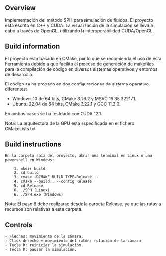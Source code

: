 ## Overview

Implementación del método SPH para simulación de fluidos. El proyecto está escrito en C++ y CUDA. La visualización de la simulación se lleva a cabo a través de OpenGL, utilizando la interoperabilidad CUDA/OpenGL.

## Build information

El proyecto está basado en CMake, por lo que se recomienda el uso de esta herramienta debido a que facilita el proceso de generación de makefiles para la compilación de código en diversos sistemas operativos y entornos de desarrollo.

El código se ha probado en dos configuraciones de sistema operativo diferentes:

 - Windows 10 de 64 bits, CMake 3.26.2 y MSVC 19.35.32217.1.
 - Ubuntu 22.04 de 64 bits, CMake 3.22.1 y GCC 11.3.0.

En ambos casos se ha testeado con CUDA 12.1.

Nota: La arquitectura de la GPU está especificada en el fichero CMakeLists.txt

## Build instructions

    En la carpeta raíz del proyecto, abrir una terminal en Linux o una powershell en Windows:

        1. mkdir build
        2. cd build
        3. cmake -DCMAKE_BUILD_TYPE=Release ..
        4. cmake --build . --config Release
        5. cd Release
        6. ./SPH (Linux)
        6. ./SPH.exe (Windows)

Nota: El paso 6 debe realizarse desde la carpeta Release, ya que las rutas a recursos son relativas a esta carpeta.

## Controls

    - Flechas: movimiento de la cámara.
    - Click derecho + movimiento del ratón: rotación de la cámara
    - Tecla R: reiniciar la simulación.
    - Tecla P: pausar la simulación.

